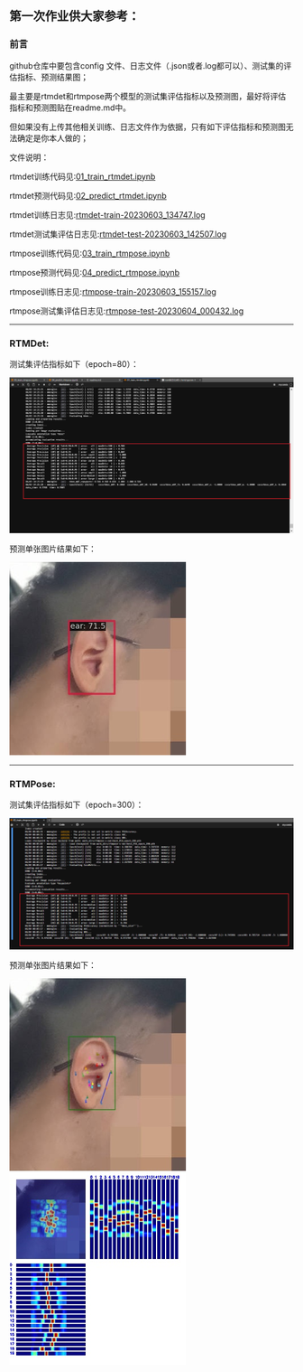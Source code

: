 ## 第一次作业供大家参考：

### 前言
github仓库中要包含config 文件、日志文件（.json或者.log都可以）、测试集的评估指标、预测结果图；

最主要是rtmdet和rtmpose两个模型的测试集评估指标以及预测图，最好将评估指标和预测图贴在readme.md中。

但如果没有上传其他相关训练、日志文件作为依据，只有如下评估指标和预测图无法确定是你本人做的；

文件说明：

rtmdet训练代码见:[01_train_rtmdet.ipynb](01_train_rtmdet.ipynb)

rtmdet预测代码见:[02_predict_rtmdet.ipynb](02_predict_rtmdet.ipynb)

rtmdet训练日志见:[rtmdet-train-20230603_134747.log](rtmdet-train-20230603_134747.log)

rtmdet测试集评估日志见:[rtmdet-test-20230603_142507.log](rtmdet-test-20230603_142507.log)

rtmpose训练代码见:[03_train_rtmpose.ipynb](03_train_rtmpose.ipynb)

rtmpose预测代码见:[04_predict_rtmpose.ipynb](04_predict_rtmpose.ipynb)

rtmpose训练日志见:[rtmpose-train-20230603_155157.log](rtmpose-train-20230603_155157.log)

rtmpose测试集评估日志见:[rtmpose-test-20230604_000432.log](rtmpose-test-20230604_000432.log)

---

### RTMDet:

测试集评估指标如下（epoch=80）：

![img](&temp/rtmdet_test.jpg)

预测单张图片结果如下：

![img](mmdetection/outputs/vis/myEar.jpg)

---


### RTMPose:

测试集评估指标如下（epoch=300）：

![img](&temp/rtmpose_test.jpg)

预测单张图片结果如下：

![img](mmpose/outputs/myEar.jpg)


